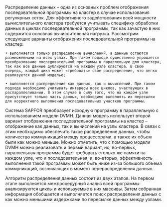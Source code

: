 Распределение данных – одна из основных проблем отображения последовательной программы на кластер в случае использования регулярных сеток. Для эффективного задействования всей мощности вычислительного кластера требуется учитывать специфику обработки данных в циклах последовательной программы, так как зачастую в них содержится основная вычислительная нагрузка. Рассмотрим следующие варианты отображения последовательной программы на кластер:

	• выполняется только распределение вычислений, а данные остаются размноженными на всех узлах. При таком подходе существенно упрощается преобразование последовательной программы в параллельную для кластера, так как все данные дублируются на каждом узле кластера. В свою очередь, каждый цикл может «требовать» свое распределение, что легко реализуется данной моделью;
	
	• выполняется распределение как данных, так и вычислений. При таком подходе необходимо учитывать интересы всех циклов, участвующих в распараллеливании. В этом случае в силу того, что на каждом узле присутствует только часть данных, необходимо выполнять их пересылки для корректного выполнения последовательных участков программы.

Система SAPFOR преобразует исходную программу в параллельную с использованием модели DVMH. Данная модель использует второй вариант отображения последовательной программы на кластер – отображение как данных, так и вычислений на узлы кластера. В связи с этим необходимо обеспечить такое распределение данных, чтобы количество коммуникаций между процессорами, а также их объем были как можно меньше. Можно отметить, что с помощью модели DVMH можно реализовать и первый вариант, но, во-первых, параллельная программа будет требовать столько же памяти на каждом узле, что и последовательная, и, во-вторых, эффективность выполнения такой программы может быть ниже из-за большого объема коммуникаций, возникающих в момент перераспределения данных.

Алгоритм распределения данных состоит из двух этапов. На первом этапе выполняется межпроцедурный анализ всей программы: анализируются циклы и используемые в них массивы. Затем собранная информация обобщается и выполняется поиск распределения данных с как можно меньшими издержками по пересылке данных между узлами.
